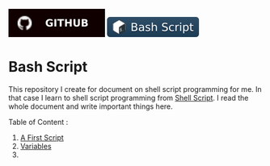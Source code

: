 [![github](./asset/badges/github.svg)](https://www.github.com/Tazri) [![bash badge](./asset/badges/bash_script.svg)](https://www.github.com/Tazri/basic-shell-script)

Bash Script
===========

This repository I create for document on shell script programming for me. In that case I learn to shell script programming from [Shell Script](https://www.shellscript.sh). I read the whole document and write important things here.

Table of Content : 
1. [A First Script](./00.first_script/00.first_script.md)
2. [Variables](./01.variables/01.variables.md)
3. 